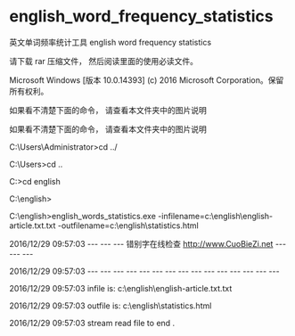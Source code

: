 # english_word_frequency_statistics
英文单词频率统计工具  english word frequency statistics


请下载 rar 压缩文件， 然后阅读里面的使用必读文件。


Microsoft Windows [版本 10.0.14393]
(c) 2016 Microsoft Corporation。保留所有权利。

如果看不清楚下面的命令， 请查看本文件夹中的图片说明

如果看不清楚下面的命令， 请查看本文件夹中的图片说明


C:\Users\Administrator>cd ../

C:\Users>cd ..

C:\>cd english



C:\english>


C:\english>english_words_statistics.exe  -infilename=c:\english\english-article.txt.txt  -outfilename=c:\english\statistics.html


2016/12/29 09:57:03 --- --- --- 错别字在线检查 http://www.CuoBieZi.net --- --- ---

2016/12/29 09:57:03 --- --- --- --- --- --- --- --- --- --- --- --- --- --- ---

2016/12/29 09:57:03 infile is: c:\english\english-article.txt.txt

2016/12/29 09:57:03 outfile is: c:\english\statistics.html

2016/12/29 09:57:03  stream read file to end .


